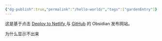 ```yaml
---
{"dg-publish":true,"permalink":"/hello-world/","tags":["gardenEntry"]}
---
```



这是基于点击 [Deploy to Netlify ](https://app.netlify.com/start/deploy?repository=https://github.com/oleeskild/digitalgarden)与 [GitHub](https://github.com/)  的 Obsidian 发布网站。

为什么显示不出来

